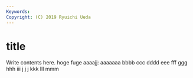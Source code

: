 ```yaml
---
Keywords:
Copyright: (C) 2019 Ryuichi Ueda
---
```


# title

Write contents here.
hoge
fuge
aaaajj:
aaaaaaa
bbbb
ccc
dddd
eee
fff
ggg
hhh
iii
j j j 
kkk
lll
mmm
